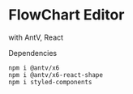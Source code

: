# FlowChart Editor

with AntV, React

Dependencies

```
npm i @antv/x6
npm i @antv/x6-react-shape
npm i styled-components
```
